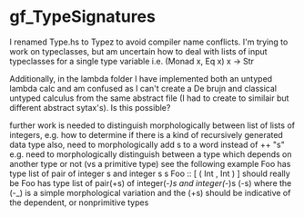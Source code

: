 # gf_TypeSignatures

I renamed Type.hs to Typez to avoid compiler name conflicts.  I'm trying to work on typeclasses, but am uncertain how to deal with lists of input typeclasses for a single type variable i.e. (Monad x, Eq x) x -> Str

Additionally, in the lambda folder I have implemented both an untyped lambda calc and am confused as I can't create a De brujn and classical untyped calculus from the same abstract file (I had to create to similair but different abstract sytax's).  Is this possible?  

further work is needed to distinguish morphologically between list of lists of integers, e.g. how to determine if there is a kind of recursively generated data type 
also, need to morphologically add s to a word instead of ++ "s"
e.g. need to morphologically distinguish between a type which depends on another type or not (vs a primitive type)
see the following example
Foo has type list of pair of integer s and integer s s
Foo :: [ ( Int , Int ) ]
should really be 
Foo has type list of pair(+s) of integer(-_)s and integer(-_)s (-s)
where the (-_) is a simple morphological variation
and the (+s) should be indicative of the dependent, or nonprimitive types





